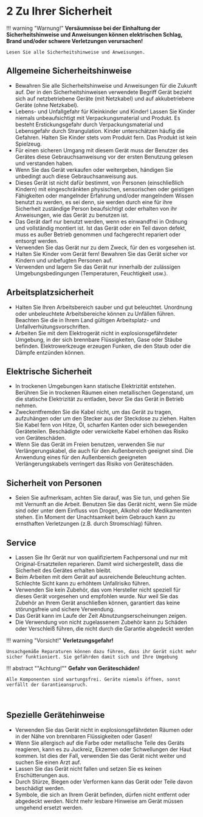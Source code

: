 # 2 Zu Ihrer Sicherheit
!!! warning "Warnung!"
 	**Versäumnisse bei der Einhaltung der Sicherheitshinweise und Anweisungen können elektrischen Schlag, Brand und/oder schwere Verletzungen verursachen!**
    
    Lesen Sie alle Sicherheitshinweise und Anweisungen.

##	Allgemeine Sicherheitshinweise
* Bewahren Sie alle Sicherheitshinweise und Anweisungen für die Zukunft auf. Der in den Sicherheitshinweisen verwendete Begriff Gerät   bezieht sich auf netzbetriebene Geräte (mit Netzkabel) und auf akkubetriebene Geräte (ohne Netzkabel).
* Lebens- und Unfallgefahr für Kleinkinder und Kinder! Lassen Sie Kinder niemals unbeaufsichtigt mit Verpackungsmaterial und Produkt. Es besteht Erstickungsgefahr durch Verpackungsmaterial und Lebensgefahr durch Strangulation. Kinder unterschätzen häufig die Gefahren. Halten Sie Kinder stets vom Produkt fern. Das Produkt ist kein Spielzeug.
* Für einen sicheren Umgang mit diesem Gerät muss der Benutzer des Gerätes diese Gebrauchsanweisung vor der ersten Benutzung gelesen und verstanden haben. 
* Wenn Sie das Gerät verkaufen oder weitergeben, händigen Sie unbedingt auch diese Gebrauchsanweisung aus.
* Dieses Gerät ist nicht dafür bestimmt, von Personen (einschließlich Kindern) mit eingeschränkten physischen, sensorischen oder geistigen Fähigkeiten oder mangelnder Erfahrung und/oder mangelndem Wissen benutzt zu werden, es sei denn, sie werden durch eine für ihre Sicherheit zuständige Person beaufsichtigt oder erhalten von ihr Anweisungen, wie das Gerät zu benutzen ist.
* Das Gerät darf nur benutzt werden, wenn es einwandfrei in Ordnung und vollständig montiert ist. Ist das Gerät oder ein Teil davon defekt, muss es außer Betrieb genommen und fachgerecht repariert oder entsorgt werden.
* Verwenden Sie das Gerät nur zu dem Zweck, für den es vorgesehen  ist.
* Halten Sie Kinder vom Gerät fern! Bewahren Sie das Gerät sicher vor Kindern und unbefugten Personen auf.
* Verwenden und lagern Sie das Gerät nur innerhalb der zulässigen Umgebungsbedingungen (Temperaturen, Feuchtigkeit usw.).
 
##	Arbeitsplatzsicherheit
*	Halten Sie Ihren Arbeitsbereich sauber und gut beleuchtet. Unordnung oder unbeleuchtete Arbeitsbereiche können zu Unfällen führen. Beachten Sie die in Ihrem Land gültigen Arbeitsplatz- und Unfallverhütungsvorschriften. 
*	Arbeiten Sie mit dem Elektrogerät nicht in explosionsgefährdeter Umgebung, in der sich brennbare Flüssigkeiten, Gase oder Stäube befinden. Elektrowerkzeuge erzeugen Funken, die den Staub oder die Dämpfe entzünden können.

##	Elektrische Sicherheit
*	In trockenen Umgebungen kann statische Elektrizität entstehen. Berühren Sie in trockenen Räumen einen metallischen Gegenstand, um die statische Elektrizität zu entladen, bevor Sie das Gerät in Betrieb nehmen.
*	Zweckentfremden Sie die Kabel nicht, um das Gerät zu tragen, aufzuhängen oder um den Stecker aus der Steckdose zu ziehen. Halten Sie Kabel fern von Hitze, Öl, scharfen Kanten oder sich bewegenden Geräteteilen. Beschädigte oder verwickelte Kabel erhöhen das Risiko von Geräteschäden.
*	Wenn Sie das Gerät im Freien benutzen, verwenden Sie nur Verlängerungskabel, die auch für den Außenbereich geeignet sind. Die Anwendung eines für den Außenbereich geeigneten Verlängerungskabels verringert das Risiko von Geräteschäden.

##	Sicherheit von Personen
*	Seien Sie aufmerksam, achten Sie darauf, was Sie tun, und gehen Sie mit Vernunft an die Arbeit. Benutzen Sie das Gerät nicht, wenn Sie müde sind oder unter dem Einfluss von Drogen, Alkohol oder Medikamenten stehen. Ein Moment der Unachtsamkeit beim Gebrauch kann zu ernsthaften Verletzungen (z.B. durch Stromschlag) führen.

##	Service
*	Lassen Sie Ihr Gerät nur von qualifiziertem Fachpersonal und nur mit Original-Ersatzteilen reparieren. Damit wird sichergestellt, dass die Sicherheit des Gerätes  erhalten bleibt.
*	Beim Arbeiten mit dem Gerät auf ausreichende Beleuchtung achten. Schlechte Sicht kann zu erhöhtem Unfallrisiko führen.
*	Verwenden Sie kein Zubehör, das vom Hersteller nicht speziell für dieses Gerät vorgesehen und empfohlen wurde. Nur weil Sie das Zubehör an Ihrem Gerät anschließen können, garantiert das keine störungsfreie und sichere Verwendung.
*	Das Gerät kann im Laufe der Zeit Abnutzungserscheinungen zeigen.
*	Die Verwendung von nicht zugelassenem Zubehör kann zu Schäden oder Verschleiß führen, die nicht durch die Garantie abgedeckt werden
 	 
!!! warning "Vorsicht!"
 	**Verletzungsgefahr!**
    
    Unsachgemäße Reparaturen können dazu führen, dass ihr Gerät nicht mehr sicher funktioniert. Sie gefährden damit sich und Ihre Umgebung

!!! abstract ""Achtung!""
	**Gefahr von Geräteschäden!**
    
    Alle Komponenten sind wartungsfrei. Geräte niemals öffnen, sonst verfällt der Garantieanspruch.
 
##	Spezielle Gerätehinweise
*	Verwenden Sie das Gerät nicht in explosionsgefährdeten Räumen oder in der Nähe von brennbaren Flüssigkeiten oder Gasen!
*	Wenn Sie allergisch auf die Farbe oder metallische Teile des Geräts reagieren, kann es zu Juckreiz, Ekzemen oder Schwellungen der Haut kommen. Ist dies der Fall, verwenden Sie das Gerät nicht weiter und suchen Sie einen Arzt auf.
*	Lassen Sie das Gerät nicht fallen und setzen Sie es keinen Erschütterungen aus.
*	Durch Stürze, Biegen oder Verformen kann das Gerät oder Teile davon beschädigt werden.
*	Symbole, die sich an Ihrem Gerät befinden, dürfen nicht entfernt oder abgedeckt werden. Nicht mehr lesbare Hinweise am Gerät müssen umgehend ersetzt werden. 
